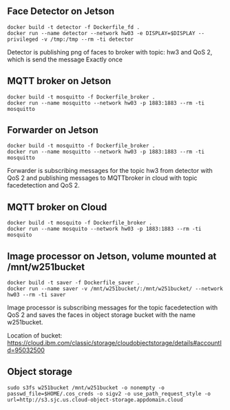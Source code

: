
## Face Detector on Jetson
   	docker build -t detector -f Dockerfile_fd .
   	docker run --name detector --network hw03 -e DISPLAY=$DISPLAY --privileged -v /tmp:/tmp --rm -ti detector

   Detector is publishing png of faces to broker with topic: hw3 and QoS 2, which is send the message Exactly once 
    
## MQTT broker on Jetson
	docker build -t mosquitto -f Dockerfile_broker .
   	docker run --name mosquitto --network hw03 -p 1883:1883 --rm -ti mosquitto
	
## Forwarder on Jetson
	docker build -t mosquitto -f Dockerfile_broker .
   	docker run --name mosquitto --network hw03 -p 1883:1883 --rm -ti mosquitto    
   
   Forwarder is subscribing messages for the topic hw3 from detector with QoS 2 and publishing messages to MQTTbroker in cloud    with topic facedetection and QoS 2.
    
## MQTT broker on Cloud
	docker build -t mosquito -f Dockerfile_broker .
	docker run --name mosquito --network hw03 -p 1883:1883 --rm -ti mosquito

## Image processor on Jetson, volume mounted at /mnt/w251bucket 

	docker build -t saver -f Dockerfile_saver .
	docker run --name saver -v /mnt/w251bucket/:/mnt/w251bucket/ --network hw03 --rm -ti saver
 
  Image processor is subscribing messages for the topic facedetection with QoS 2 and saves the faces in object storage bucket with the name w251bucket.
  
Location of bucket: https://cloud.ibm.com/classic/storage/cloudobjectstorage/details#accountId=95032500
 
## Object storage

	sudo s3fs w251bucket /mnt/w251bucket -o nonempty -o passwd_file=$HOME/.cos_creds -o sigv2 -o use_path_request_style -o url=http://s3.sjc.us.cloud-object-storage.appdomain.cloud


